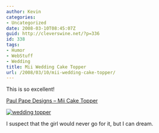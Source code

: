 ```yaml
---
author: Kevin
categories:
- Uncategorized
date: 2008-03-10T08:45:07Z
guid: http://cleverswine.net/?p=336
id: 338
tags:
- Humor
- WebStuff
- Wedding
title: Mii Wedding Cake Topper
url: /2008/03/10/mii-wedding-cake-topper/
---
```


This is so excellent!
  
[Paul Pape Designs &#8211; Mii Cake Topper](http://paulpapedesigns.com/Examples_html/CI_Example_1.html)

[<img src='https://i0.wp.com/blog.cleverswine.net/wp-content/uploads/2008/03/ci_example_1.jpg?w=840' alt='wedding topper' data-recalc-dims="1" />](http://paulpapedesigns.com/ "wedding topper")

I suspect that the girl would never go for it, but I can dream.